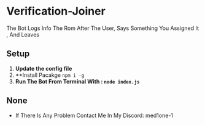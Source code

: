 # Verification-Joiner
The Bot Logs Info The Rom After The User, Says Something You Assigned It , And Leaves


## Setup

1. **Update the config file**
2. **Install Pacakge ``npm i -g ``
3. **Run The Bot From Terminal With : ``node index.js``**


## None

- If There Is Any Problem Contact Me In My Discord: med1one-1
